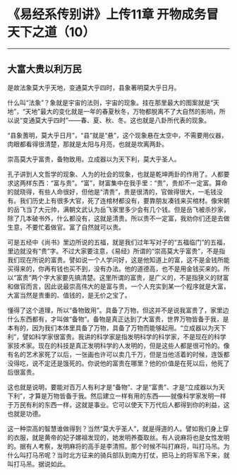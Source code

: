 # 《易经系传别讲》上传11章 开物成务冒天下之道（10）

------

## 大富大贵以利万民

是故法象莫大乎天地，变通莫大乎四时，县象著明莫大乎日月。

什么叫“法象”？象就是宇宙的法则，宇宙的现象。挂在那里最大的图案就是“天地”，“天地”最大的变化就是一年的春夏秋冬，万物都脱离不了大自然的影响，所以说“变通莫大乎四时”——春、夏、秋、冬。这也就是八卦所代表的现象。

“县象蓍明，莫大乎日月”，“县”就是“悬”，这个现象悬在太空中，不需要用仪器，肉眼都看得很清楚，那就是太阳与月亮，也就是坎离两卦。

崇高莫大乎富贵，备物致用。立成器以为天下利，莫大乎圣人。

孔子讲到人文哲学的现象、人为的社会的现象，也就是乾坤两卦的作用了。人都要求这两样东西：“富与贵”。“富”，财富集中在我手里：“贵”，贵却不一定富。算命的就晓得，有些人命很好，但他是“清贵”，贵是很清的，官做得很大，一毛钱没有。我们历史上有很多大官，死了连棺材都没有，要靠朋友凑钱来买棺材。像宋朝的岳飞当了大元帅，满朝文武认为岳飞家里多少会有几个钱。但是岳飞被杀抄家，除了几本破书外，什么都没有，这就是清贵。所以贵不一定富，我劝你们还是去做生意，不要忙着做官。富了自然就可以贵。

可是五经中《尚书》里边所说的五福，就是我们过年写对子的“五福临门”的五福，里边就没有“贵”字。不过大家要注意，《易经》所谓的“崇高莫大乎富贵”，不是指我们现在所说的富贵。譬如说一个人学问好，这是他知道上的富，这不是金钱所能买得来的，你再有钱也买不到，没有办法。他的道德高，也不是用金钱买来的。所以“富贵”两个字大家要先搞清楚。这里所谓的富贵，是广义的，不是指狭义的财富和做官而言，因此说最崇高伟大的是富与贵。一个人充实到某一个程序就是大富，大富当然是贵重的、值钱的，是无价之宝了。

懂得了这个道理，所以“备物致用”。具备了万物，但这并不是说我富贵了，家里边什么东西都有，才叫做“备物”。备物是真正达到了大富贵，世界万物皆备于我，是本有的，因为我们本体里具备了万物，具备了万物而能够起用。“立成器以为天下利”，譬如科学家很富贵。我讲的科学家是指发明科学的科学家，不是现在的科学家技术家。现在的科技是真正发明科学的人发明的，但是这些人都是很可怜的。像有名的艺术家死了以后，一张画也许可以卖几千万，但是当他活着的时候，连饭都没得吃，说不定还是饿死的。你说他的富贵在哪里？他的价值是在死以后，他死了后很富贵。

这也就是说明，要能对百万人有利才是“备物”、才是“富贵”、才是“立成器以为天下利”，才算是万物皆备于我。然后建立一样有用的东西——就像科学家发明一样于万民有利的东西一样，这就是事业。它可以使天下万代后人都得到你的利益，这也就是功德。

这一种崇高的智慧谁做得到？当然“莫大乎圣人”，就是得道的人。譬如我们身上穿的衣服，就是黄帝的妃子嫘祖发现的，她发明养蚕取丝。有人说麻将也是女性发明的。据有人考察，发明麻将的高手是李清照。那个时候不叫打麻将，叫打马吊。为什么叫打马吊呢？当时北方征来的骑兵部队到南方打仗，把马上的将军吊下来，就叫打马吊。据说如此。